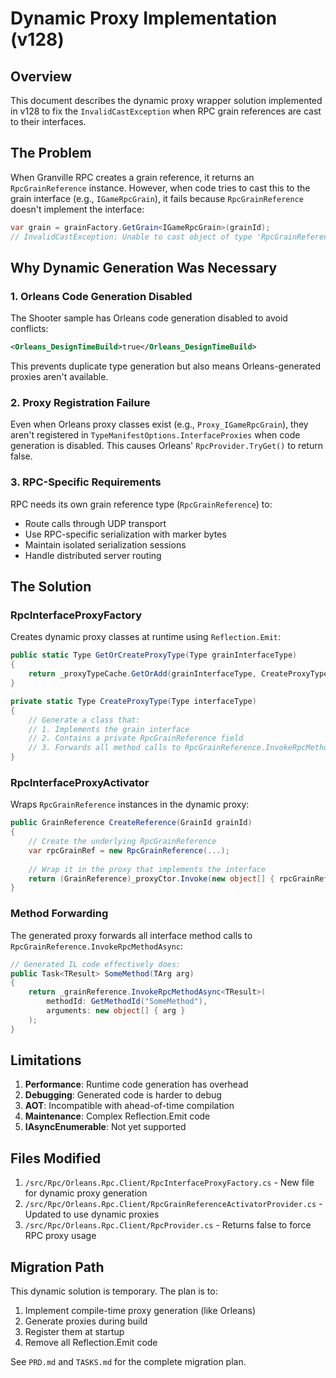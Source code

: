 # Dynamic Proxy Implementation (v128)

## Overview

This document describes the dynamic proxy wrapper solution implemented in v128 to fix the `InvalidCastException` when RPC grain references are cast to their interfaces.

## The Problem

When Granville RPC creates a grain reference, it returns an `RpcGrainReference` instance. However, when code tries to cast this to the grain interface (e.g., `IGameRpcGrain`), it fails because `RpcGrainReference` doesn't implement the interface:

```csharp
var grain = grainFactory.GetGrain<IGameRpcGrain>(grainId);
// InvalidCastException: Unable to cast object of type 'RpcGrainReference' to type 'IGameRpcGrain'
```

## Why Dynamic Generation Was Necessary

### 1. Orleans Code Generation Disabled
The Shooter sample has Orleans code generation disabled to avoid conflicts:
```xml
<Orleans_DesignTimeBuild>true</Orleans_DesignTimeBuild>
```

This prevents duplicate type generation but also means Orleans-generated proxies aren't available.

### 2. Proxy Registration Failure
Even when Orleans proxy classes exist (e.g., `Proxy_IGameRpcGrain`), they aren't registered in `TypeManifestOptions.InterfaceProxies` when code generation is disabled. This causes Orleans' `RpcProvider.TryGet()` to return false.

### 3. RPC-Specific Requirements
RPC needs its own grain reference type (`RpcGrainReference`) to:
- Route calls through UDP transport
- Use RPC-specific serialization with marker bytes
- Maintain isolated serialization sessions
- Handle distributed server routing

## The Solution

### RpcInterfaceProxyFactory

Creates dynamic proxy classes at runtime using `Reflection.Emit`:

```csharp
public static Type GetOrCreateProxyType(Type grainInterfaceType)
{
    return _proxyTypeCache.GetOrAdd(grainInterfaceType, CreateProxyType);
}

private static Type CreateProxyType(Type interfaceType)
{
    // Generate a class that:
    // 1. Implements the grain interface
    // 2. Contains a private RpcGrainReference field
    // 3. Forwards all method calls to RpcGrainReference.InvokeRpcMethodAsync
}
```

### RpcInterfaceProxyActivator

Wraps `RpcGrainReference` instances in the dynamic proxy:

```csharp
public GrainReference CreateReference(GrainId grainId)
{
    // Create the underlying RpcGrainReference
    var rpcGrainRef = new RpcGrainReference(...);
    
    // Wrap it in the proxy that implements the interface
    return (GrainReference)_proxyCtor.Invoke(new object[] { rpcGrainRef });
}
```

### Method Forwarding

The generated proxy forwards all interface method calls to `RpcGrainReference.InvokeRpcMethodAsync`:

```csharp
// Generated IL code effectively does:
public Task<TResult> SomeMethod(TArg arg)
{
    return _grainReference.InvokeRpcMethodAsync<TResult>(
        methodId: GetMethodId("SomeMethod"),
        arguments: new object[] { arg }
    );
}
```

## Limitations

1. **Performance**: Runtime code generation has overhead
2. **Debugging**: Generated code is harder to debug
3. **AOT**: Incompatible with ahead-of-time compilation
4. **Maintenance**: Complex Reflection.Emit code
5. **IAsyncEnumerable**: Not yet supported

## Files Modified

1. `/src/Rpc/Orleans.Rpc.Client/RpcInterfaceProxyFactory.cs` - New file for dynamic proxy generation
2. `/src/Rpc/Orleans.Rpc.Client/RpcGrainReferenceActivatorProvider.cs` - Updated to use dynamic proxies
3. `/src/Rpc/Orleans.Rpc.Client/RpcProvider.cs` - Returns false to force RPC proxy usage

## Migration Path

This dynamic solution is temporary. The plan is to:
1. Implement compile-time proxy generation (like Orleans)
2. Generate proxies during build
3. Register them at startup
4. Remove all Reflection.Emit code

See `PRD.md` and `TASKS.md` for the complete migration plan.